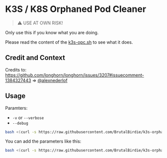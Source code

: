 # K3S / K8S Orphaned Pod Cleaner

> ⚠️ USE AT OWN RISK!

Only use this if you know what you are doing.

Please read the content of the [k3s-opc.sh](./k3s-opc.sh) to see what it does.

## Credit and Context

Credits to: <https://github.com/longhorn/longhorn/issues/3207#issuecomment-1384327443> => [@alexnederlof](https://github.com/alexnederlof)

## Usage

Paramters:

- `-v` or `--verbose`
- `--debug`

```bash
bash <(curl -s https://raw.githubusercontent.com/BrutalBirdie/k3s-orphaned-pod-cleaner/master/k3s-opc.sh)
```

You can add the parameters like this:

```bash
bash <(curl -s https://raw.githubusercontent.com/BrutalBirdie/k3s-orphaned-pod-cleaner/master/k3s-opc.sh) --debug
```
